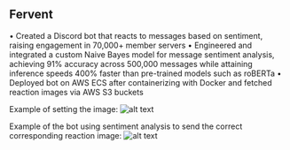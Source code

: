 ## Fervent

• Created a Discord bot that reacts to messages based on sentiment, raising engagement in 70,000+ member servers
• Engineered and integrated a custom Naive Bayes model for message sentiment analysis, achieving 91% accuracy
across 500,000 messages while attaining inference speeds 400% faster than pre-trained models such as roBERTa
• Deployed bot on AWS ECS after containerizing with Docker and fetched reaction images via AWS S3 buckets

Example of setting the image:
![alt text](https://raw.githubusercontent.com/kevxemail/fervent/main/example1.png)

Example of the bot using sentiment analysis to send the correct corresponding reaction image:
![alt text](https://raw.githubusercontent.com/kevxemail/fervent/main/example2.png)
